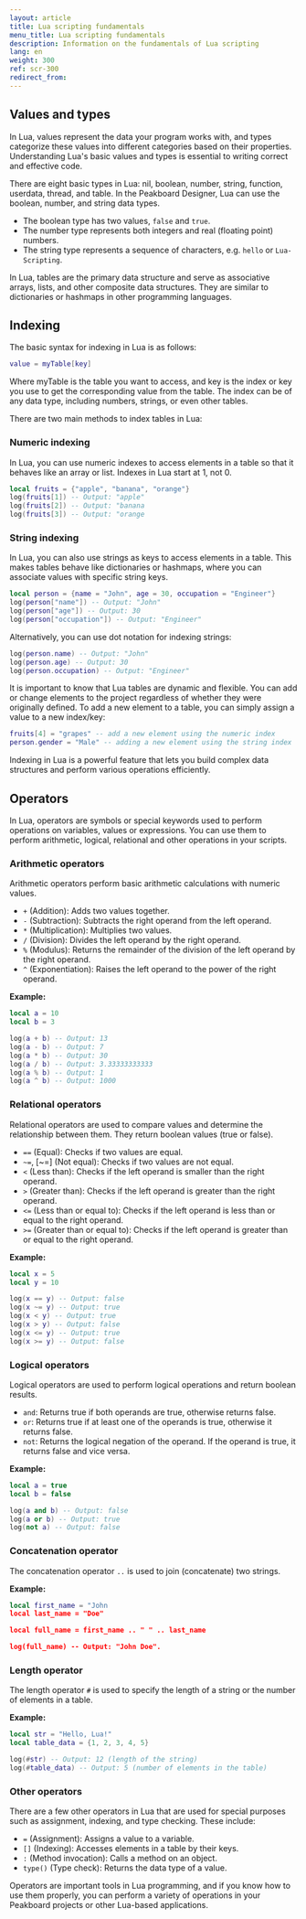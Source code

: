 ```yaml
---
layout: article
title: Lua scripting fundamentals
menu_title: Lua scripting fundamentals
description: Information on the fundamentals of Lua scripting
lang: en
weight: 300
ref: scr-300
redirect_from:
---
```


## Values and types

In Lua, values represent the data your program works with, and types categorize these values into different categories based on their properties. Understanding Lua's basic values and types is essential to writing correct and effective code.

There are eight basic types in Lua: nil, boolean, number, string, function, userdata, thread, and table.
In the Peakboard Designer, Lua can use the boolean, number, and string data types.

* The boolean type has two values, `false` and `true`.
* The number type represents both integers and real (floating point) numbers.
* The string type represents a sequence of characters, e.g. `hello` or `Lua-Scripting`.

In Lua, tables are the primary data structure and serve as associative arrays, lists, and other composite data structures. They are similar to dictionaries or hashmaps in other programming languages.

## Indexing

The basic syntax for indexing in Lua is as follows:

```lua
value = myTable[key]
```

Where myTable is the table you want to access, and key is the index or key you use to get the corresponding value from the table. The index can be of any data type, including numbers, strings, or even other tables.

There are two main methods to index tables in Lua:

### Numeric indexing

In Lua, you can use numeric indexes to access elements in a table so that it behaves like an array or list. Indexes in Lua start at 1, not 0.

```lua
local fruits = {"apple", "banana", "orange"}
log(fruits[1]) -- Output: "apple"
log(fruits[2]) -- Output: "banana
log(fruits[3]) -- Output: "orange
```

### String indexing

In Lua, you can also use strings as keys to access elements in a table. This makes tables behave like dictionaries or hashmaps, where you can associate values with specific string keys.

```lua
local person = {name = "John", age = 30, occupation = "Engineer"}
log(person["name"]) -- Output: "John"
log(person["age"]) -- Output: 30
log(person["occupation"]) -- Output: "Engineer"
```

Alternatively, you can use dot notation for indexing strings:

```lua
log(person.name) -- Output: "John"
log(person.age) -- Output: 30
log(person.occupation) -- Output: "Engineer"
```

It is important to know that Lua tables are dynamic and flexible. You can add or change elements to the project regardless of whether they were originally defined. To add a new element to a table, you can simply assign a value to a new index/key:

```lua
fruits[4] = "grapes" -- add a new element using the numeric index
person.gender = "Male" -- adding a new element using the string index
```

Indexing in Lua is a powerful feature that lets you build complex data structures and perform various operations efficiently.

## Operators

In Lua, operators are symbols or special keywords used to perform operations on variables, values or expressions. You can use them to perform arithmetic, logical, relational and other operations in your scripts.

### Arithmetic operators

Arithmetic operators perform basic arithmetic calculations with numeric values.

* `+` (Addition): Adds two values together.
* `-` (Subtraction): Subtracts the right operand from the left operand.
* `*` (Multiplication): Multiplies two values.
* `/` (Division): Divides the left operand by the right operand.
* `%` (Modulus): Returns the remainder of the division of the left operand by the right operand.
* `^` (Exponentiation): Raises the left operand to the power of the right operand.

**Example:**

```lua
local a = 10
local b = 3

log(a + b) -- Output: 13
log(a - b) -- Output: 7
log(a * b) -- Output: 30
log(a / b) -- Output: 3.33333333333
log(a % b) -- Output: 1
log(a ^ b) -- Output: 1000
```

### Relational operators

Relational operators are used to compare values and determine the relationship between them. They return boolean values (true or false).

* `==` (Equal): Checks if two values are equal.
* `~=`, [~=] (Not equal): Checks if two values are not equal.
* `<` (Less than): Checks if the left operand is smaller than the right operand.
* `>` (Greater than): Checks if the left operand is greater than the right operand.
* `<=` (Less than or equal to): Checks if the left operand is less than or equal to the right operand.
* `>=` (Greater than or equal to): Checks if the left operand is greater than or equal to the right operand.

**Example:**

```lua
local x = 5
local y = 10

log(x == y) -- Output: false
log(x ~= y) -- Output: true
log(x < y) -- Output: true
log(x > y) -- Output: false
log(x <= y) -- Output: true
log(x >= y) -- Output: false
```

### Logical operators

Logical operators are used to perform logical operations and return boolean results.

* `and`: Returns true if both operands are true, otherwise returns false.
* `or`: Returns true if at least one of the operands is true, otherwise it returns false.
* `not`: Returns the logical negation of the operand. If the operand is true, it returns false and vice versa.

**Example:**

```lua
local a = true
local b = false

log(a and b) -- Output: false
log(a or b) -- Output: true
log(not a) -- Output: false
```

### Concatenation operator

The concatenation operator `..` is used to join (concatenate) two strings.

**Example:**

```lua
local first_name = "John
local last_name = "Doe"

local full_name = first_name .. " " .. last_name

log(full_name) -- Output: "John Doe".
```

### Length operator

The length operator `#` is used to specify the length of a string or the number of elements in a table.

**Example:**

```lua
local str = "Hello, Lua!"
local table_data = {1, 2, 3, 4, 5}

log(#str) -- Output: 12 (length of the string)
log(#table_data) -- Output: 5 (number of elements in the table)
```

### Other operators

There are a few other operators in Lua that are used for special purposes such as assignment, indexing, and type checking. These include:

* `=` (Assignment): Assigns a value to a variable.
* `[]` (Indexing): Accesses elements in a table by their keys.
* `:` (Method invocation): Calls a method on an object.
* `type()` (Type check): Returns the data type of a value.

Operators are important tools in Lua programming, and if you know how to use them properly, you can perform a variety of operations in your Peakboard projects or other Lua-based applications.
